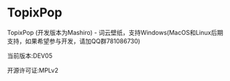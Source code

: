 # TopixPop

TopixPop (开发版本为Mashiro) - 词云壁纸，支持Windows(MacOS和Linux后期支持，如果希望参与开发，请加QQ群781086730)

当前版本:DEV05

开源许可证:MPLv2

